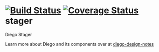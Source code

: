 [![Build Status](https://travis-ci.org/cloudfoundry-incubator/stager.svg?branch=master)](https://travis-ci.org/cloudfoundry-incubator/stager)
[![Coverage Status](https://coveralls.io/repos/cloudfoundry-incubator/stager/badge.png?branch=HEAD)](https://coveralls.io/r/cloudfoundry-incubator/stager?branch=HEAD)
stager
======

Diego Stager

Learn more about Diego and its components over at [diego-design-notes](https://github.com/cloudfoundry-incubator/diego-design-notes)
